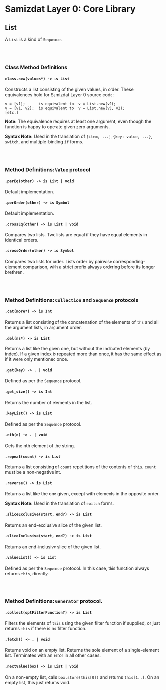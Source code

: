 Samizdat Layer 0: Core Library
==============================

List
----

A `List` is a kind of `Sequence`.

<br><br>
### Class Method Definitions

#### `class.new(values*) -> is List`

Constructs a list consisting of the given values, in order.
These equivalences hold for Samizdat Layer 0 source code:

```
v = [v1];      is equivalent to  v = List.new(v1);
v = [v1, v2];  is equivalent to  v = List.new(v1, v2);
[etc.]
```

**Note:** The equivalence requires at least one argument, even though
the function is happy to operate given zero arguments.

**Syntax Note:** Used in the translation of `[item, ...]`,
`{key: value, ...}`, `switch`, and multiple-binding `if` forms.


<br><br>
### Method Definitions: `Value` protocol

#### `.perEq(other) -> is List | void`

Default implementation.

#### `.perOrder(other) -> is Symbol`

Default implementation.

#### `.crossEq(other) -> is List | void`

Compares two lists. Two lists are equal if they have equal elements in
identical orders.

#### `.crossOrder(other) -> is Symbol`

Compares two lists for order. Lists order by pairwise corresponding-element
comparison, with a strict prefix always ordering before its longer brethren.


<br><br>
### Method Definitions: `Collection` and `Sequence` protocols

#### `.cat(more*) -> is Int`

Returns a list consisting of the concatenation of the elements
of `ths` and all the argument lists, in argument order.

#### `.del(ns*) -> is List`

Returns a list like the given one, but without the indicated elements
(by index). If a given index is repeated more than once, it has the same
effect as if it were only mentioned once.

#### `.get(key) -> . | void`

Defined as per the `Sequence` protocol.

#### `.get_size() -> is Int`

Returns the number of elements in the list.

#### `.keyList() -> is List`

Defined as per the `Sequence` protocol.

#### `.nth(n) -> . | void`

Gets the nth element of the string.

#### `.repeat(count) -> is List`

Returns a list consisting of `count` repetitions of the contents of `this`.
`count` must be a non-negative int.

#### `.reverse() -> is List`

Returns a list like the one given, except with elements in the opposite
order.

**Syntax Note:** Used in the translation of `switch` forms.

#### `.sliceExclusive(start, end?) -> is List`

Returns an end-exclusive slice of the given list.

#### `.sliceInclusive(start, end?) -> is List`

Returns an end-inclusive slice of the given list.

#### `.valueList() -> is List`

Defined as per the `Sequence` protocol. In this case, this function always
returns `this`, directly.



<br><br>
### Method Definitions: `Generator` protocol.

#### `.collect(optFilterFunction?) -> is List`

Filters the elements of `this` using the given filter function if supplied,
or just returns `this` if there is no filter function.

#### `.fetch() -> . | void`

Returns void on an empty list. Returns the sole element of a single-element
list. Terminates with an error in all other cases.

#### `.nextValue(box) -> is List | void`

On a non-empty list, calls `box.store(this[0])` and returns
`this[1..]`. On an empty list, this just returns void.
